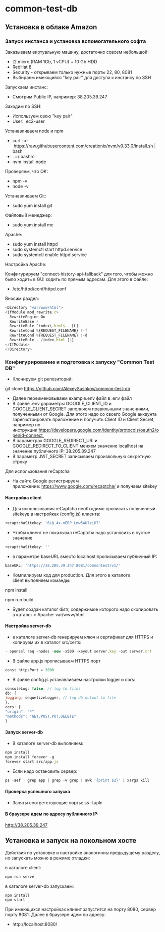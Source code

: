 # common-test-db

## Установка в облаке Amazon
### Запуск инстанса и установка вспомогательного софта 
Заказываем виртуальную машину, достаточно совсем небольшой:

- t2.micro (RAM 1Gb, 1 vCPU) + 10 Gb HDD
- RedHat 8
- Security - открываем только нужные порты 22, 80, 8081
- Выбираем имеющийся "key pair" для доступа к инстансу по SSH

Запускаем инстанс:
- Смотрим Public IP, например: 38.205.39.247

Заходим по SSH:
- Используем свою "key pair"
- User:  ec2-user

Устанавливаем node и npm

- curl -o- https://raw.githubusercontent.com/creationix/nvm/v0.33.0/install.sh | bash
- . ~/.bashrc
- nvm install node

Проверяем, что OK:
- npm -v
- node -v

Устанавливаем Git:
- sudo yum install git

Файловый менеджер:
- sudo yum install mc

Apache:
- sudo yum install httpd
- sudo systemctl start httpd.service
- sudo systemctl enable httpd.service

Настройка Apache:

Конфигурируем "connect-history-api-fallback" для того, чтобы можно было ходить в GUI ходить по прямым адресам. Для этого в файле:

- /etc/httpd/conf/httpd.conf  

Вносим раздел:
```javascript
<Directory "var/www/html">
<IfModule mod_rewrite.c>
  RewriteEngine On
  RewriteBase /
  RewriteRule ^index\.html$ - [L]
  RewriteCond %{REQUEST_FILENAME} !-f
  RewriteCond %{REQUEST_FILENAME} !-d
  RewriteRule . /index.html [L]
</IfModule>
</Directory>
```


### Конфигурирование и подготовка к запуску "Common Test DB"

- Клонируем git репозиторий:

git clone https://github.com/AlexeySushkov/common-test-db

- Далее переименовываем example.env файл в .env файл 
- В файле .env gараметры GOOGLE_CLIENT_ID и GOOGLE_CLIENT_SECRET заполняем правильными значениями, полученными от Google. Для этого надо со своего Google аккаунта зарегистрировать приложение и получить Client ID и Client Secret, например по инструкции https://developers.google.com/identity/protocols/oauth2/openid-connect 
- В параметрах GOOGLE_REDIRECT_URI и GOOGLE_REDIRECT_TO_CLIENT меняем значение localhost на значение публичного IP: 38.205.39.247
- В параметр JWT_SECRET записываем произвольную секретную строку

Для использования reCaptсha

- На сайте Google регистрируем приложение: https://www.google.com/recaptcha/ и получаем sitekey 


#### Настройка client
- Для использования reCaptсha необходимо прописать полученный sitekeyв в настройках (config.js) клиента:
```javascript
recaptchaSitekey: '6LQ_4x-nERP_Lnw5WUlziH7'
```
- Чтобы клиент не показывал reCaptcha надо установить в пустое значение
```javascript
recaptchaSitekey: ''
```
- в параметре baseURL вместо localhost прописываем публичный IP: 
```javascript
baseURL: 'https://38.205.39.247:8081/commontest/v1/'
```
- Компилируем код для production. Для этого в каталоге client выполняем команды:

npm install 

npm run build

- Будет создан каталог distr, содержимое которого надо скопировать в каталог с Apache: var/www/html

#### Настройка server-db
- в каталоге server-db генерируем ключ и сертификат для HTTPS и копируем их в каталог src/certs:
```javascript
- openssl req -nodes -new -x509 -keyout server.key -out server.crt
```

- В файле app.js прописываем HTTPS порт
```javascript
const httpsPort = 3000
```

- В файле config.js устанавливаем настройки logger и cors:
```javascript
consoleLog: false, // log to files
db: {
logging: sequelizeLogger, // log db output to file
},
cors: {
"origin": "*"
"methods": "GET,POST,PUT,DELETE"
}
```

#### Запуск server-db

- В каталоге server-db выполняем:
```javascript
npm install 
npm install forever -g
forever start src/app.js
```
- Если надо остановить сервер:
```javascript
ps -aef | grep app | grep -v grep | awk '{print $2}' | xargs kill
```
#### Проверка успешного запуска
- Заняты соответствующие порты:
ss -tupln

#### В браузере идем по адресу публичного IP:

http://38.205.39.247

## Установка и запуск на локольном хосте 

Действия по установке и настройке аналогичны предыдущему разделу, но запускать можно в режиме отладки:

в каталоге client: 
```javascript
npm run serve
```

в каталоге server-db запускаем: 
```javascript
npm install 
npm start
```


При имеющихся настройках клиент запустится на порту 8080, cервер порту 8081. Далее в браузере идем по адресу:
- http://localhost:8080/

